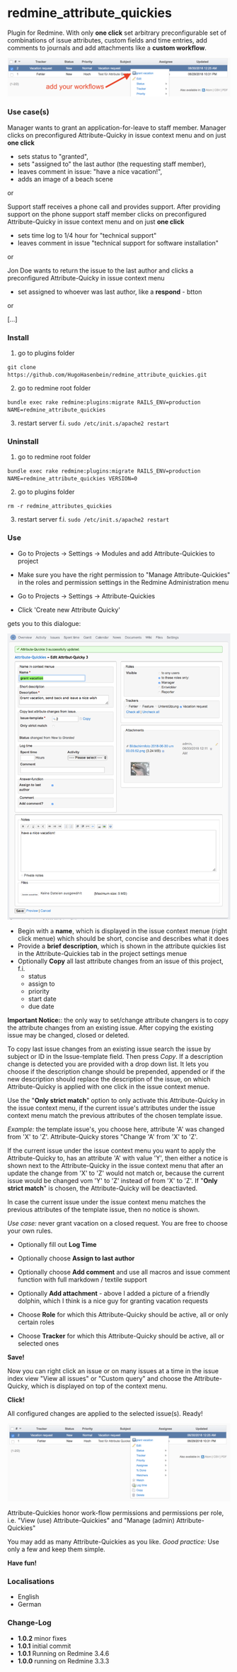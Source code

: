 # redmine_attribute_quickies
Plugin for Redmine. With only **one click** set arbitrary preconfigurable set of combinations of issue attributes, custom fields and time entries, add comments to journals and add attachments like a **custom workflow**.

![PNG that represents a quick overview](/doc/Overview.png)

### Use case(s)

Manager wants to grant an application-for-leave to staff member. Manager clicks on preconfigured Attribute-Quicky in issue context menu and on just **one click** 
  - sets status to "granted", 
  - sets "assigned to" the last author (the requesting staff member), 
  - leaves comment in issue: "have a nice vacation!",
  - adds an image of a beach scene 
  
or

Support staff receives a phone call and provides support. After providing support on the phone support staff member clicks on preconfigured Attribute-Quicky in issue context menu and on just **one click**
  - sets time log to 1/4 hour for "technical support"
  - leaves comment in issue "technical support for software installation"
  
or
  
Jon Doe wants to return the issue to the last author and clicks a preconfigured Attribute-Quicky in issue context menu
  - set assigned to whoever was last author, like a **respond** - btton

or 

[…] 
  
### Install

1. go to plugins folder

`git clone https://github.com/HugoHasenbein/redmine_attribute_quickies.git`

2. go to redmine root folder

`bundle exec rake redmine:plugins:migrate RAILS_ENV=production NAME=redmine_attribute_quickies`

3. restart server f.i.  `sudo /etc/init.s/apache2 restart`

### Uninstall

1. go to redmine root folder

`bundle exec rake redmine:plugins:migrate RAILS_ENV=production NAME=redmine_attribute_quickies VERSION=0`

2. go to plugins folder

`rm -r redmine_attributes_quickies`

3. restart server f.i.  `sudo /etc/init.s/apache2 restart`

### Use

* Go to Projects -> Settings -> Modules and add Attribute-Quickies to project
* Make sure you have the right permission to "Manage Attribute-Quickies" in the roles and permission settings in the Redmine Administration menu

* Go to Projects -> Settings -> Attribute-Quickies
* Click 'Create new Attribute Quicky'

gets you to this dialogue:

![PNG that represents create new Attribute-Quicky dialogue](/doc/Create-Attribute-Quicky.png)

* Begin with a **name**, which is displayed in the issue context menue (right click menue) which should be short, concise and describes what it does
* Provide a **brief description**, which is shown in the attribute quickies list in the Attribute-Quickies tab in the project settings menue
* Optionally **Copy** all last attribute changes from an issue of this project, f.i.
  * status
  * assign to
  * priority
  * start date
  * due date
  
**Important Notice:**: the only way to set/change attribute changers is to copy the attribute changes from an existing issue. After copying the existing issue may be changed, closed or deleted.

To copy last issue changes from an existing issue search the issue by subject or ID in the Issue-template field. Then press *Copy*. 
If a description change is detected you are provided with a drop down list. It lets you choose if the description change should be prepended, appended or if the new description should replace the description of the issue, on which Attribute-Quicky is applied with one click in the issue context menue.

Use the "**Only strict match**" option to only activate this Attribute-Quicky in the issue context menu, if the current issue's attributes under the issue context menu match the previous attributes of the chosen template issue.

*Example:* the template issue's, you choose here, attribute 'A' was changed from 'X' to 'Z'. Attribute-Quicky stores "Change 'A' from 'X' to 'Z'. 

If the current issue under the issue context menu you want to apply the Attribute-Quicky to, has an attribute 'A' with value 'Y', then either a notice is shown next to the Attribute-Quicky in the issue context menu that after an update the change from 'X' to 'Z' would not match or, because the current issue would be changed vom 'Y' to 'Z' instead of from 'X' to 'Z'. 
If "**Only strict match**" is chosen, the Attribute-Quicky will be deactiavted. 

In case the current issue under the issue context menu matches the previous attributes of the template issue, then no notice is shown.

*Use case:* never grant vacation on a closed request. You are free to choose your own rules.

* Optionally fill out **Log Time**
* Optionally choose **Assign to last author**
* Optionally choose **Add comment** and use all macros and issue comment function with full markdown / textile support
* Optionally **Add attachment** - above I added a picture of a friendly dolphin, which I think is a nice guy for granting vacation requests

* Choose **Role** for which this Attribute-Quicky should be active, all or only certain roles
* Choose **Tracker** for which this Attribute-Quicky should be active, all or selected ones

**Save!**

Now you can right click an issue or on many issues at a time in the issue index view "View all issues" or "Custom query" and choose the Attribute-Quicky, which is displayed on top of the context menu. 

**Click!** 

All configured changes are applied to the selected issue(s). Ready!

![PNG that represents use Attribute-Quicky in issue index view](/doc/Use-Attribute-Quicky.png)

Attribute-Quickies honor work-flow permissions and permissions per role, i.e. "View (use) Attribute-Quickies" and "Manage (admin) Attribute-Quickies"

You may add as many Attribute-Quickies as you like. *Good practice:* Use only a few and keep them simple. 

**Have fun!**

### Localisations

* English
* German

### Change-Log

* **1.0.2** minor fixes
* **1.0.1** initial commit
* **1.0.1** Running on Redmine 3.4.6
* **1.0.0** running on Redmine 3.3.3
